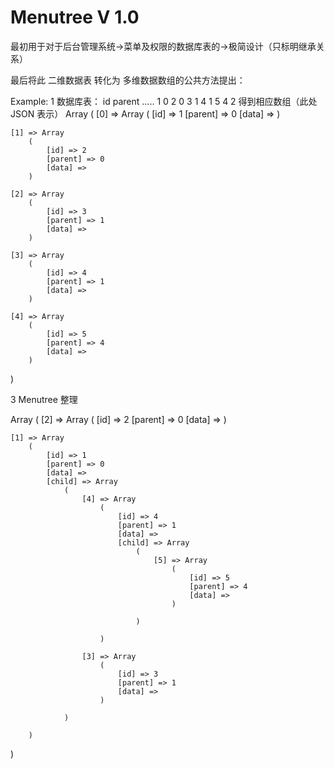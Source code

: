 # Menutree V 1.0

最初用于对于后台管理系统->菜单及权限的数据库表的->极简设计（只标明继承关系）

最后将此 二维数据表 转化为 多维数据数组的公共方法提出：

Example:
1  数据库表：
   id    parent .....
    1       0
    2       0
    3       1
    4       1
    5       4
2   得到相应数组（此处 JSON 表示）
Array
( 
    [0] => Array
        (
            [id] => 1
            [parent] => 0
            [data] => 
        )

    [1] => Array
        (
            [id] => 2
            [parent] => 0
            [data] => 
        )

    [2] => Array
        (
            [id] => 3
            [parent] => 1
            [data] => 
        )

    [3] => Array
        (
            [id] => 4
            [parent] => 1
            [data] => 
        )

    [4] => Array
        (
            [id] => 5
            [parent] => 4
            [data] => 
        )

)

3  Menutree 整理

Array
(
    [2] => Array
        (
            [id] => 2
            [parent] => 0
            [data] => 
        )

    [1] => Array
        (
            [id] => 1
            [parent] => 0
            [data] => 
            [child] => Array
                (
                    [4] => Array
                        (
                            [id] => 4
                            [parent] => 1
                            [data] => 
                            [child] => Array
                                (
                                    [5] => Array
                                        (
                                            [id] => 5
                                            [parent] => 4
                                            [data] => 
                                        )

                                )

                        )

                    [3] => Array
                        (
                            [id] => 3
                            [parent] => 1
                            [data] => 
                        )

                )

        )

)

  

